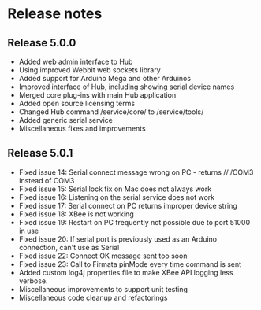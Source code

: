 # Release notes

## Release 5.0.0
- Added web admin interface to Hub
- Using improved Webbit web sockets library
- Added support for Arduino Mega and other Arduinos
- Improved interface of Hub, including showing serial device names
- Merged core plug-ins with main Hub application
- Added open source licensing terms
- Changed Hub command /service/core/ to /service/tools/
- Added generic serial service
- Miscellaneous fixes and improvements

## Release 5.0.1
- Fixed issue 14: Serial connect message wrong on PC - returns //./COM3 instead of COM3
- Fixed issue 15: Serial lock fix on Mac does not always work
- Fixed issue 16: Listening on the serial service does not work
- Fixed issue 17: Serial connect on PC returns improper device string 
- Fixed issue 18: XBee is not working 
- Fixed issue 19: Restart on PC frequently not possible due to port 51000 in use 
- Fixed issue 20: If serial port is previously used as an Arduino connection, can't use as Serial
- Fixed issue 22: Connect OK message sent too soon 
- Fixed issue 23: Call to Firmata pinMode every time command is sent
- Added custom log4j properties file to make XBee API logging less verbose.
- Miscellaneous improvements to support unit testing
- Miscellaneous code cleanup and refactorings